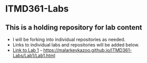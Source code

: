 # ITMD361-Labs
## **This is a holding repository for lab content**
- I will be forking into individual repositories as needed.
- Links to individual labs and repositories will be added below. 
- [Link to Lab 1](https://malarkeykazoo.github.io/ITMD361-Labs/Lab1/Lab1.html) - <https://malarkeykazoo.github.io/ITMD361-Labs/Lab1/Lab1.html>
